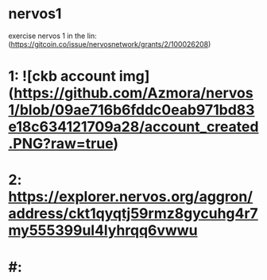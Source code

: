 # nervos1
exercise nervos 1 in the lin: (https://gitcoin.co/issue/nervosnetwork/grants/2/100026208)

# 1: ![ckb account img] (https://github.com/Azmora/nervos1/blob/09ae716b6fddc0eab971bd83e18c634121709a28/account_created.PNG?raw=true)
# 2: https://explorer.nervos.org/aggron/address/ckt1qyqtj59rmz8gycuhg4r7my555399ul4lyhrqq6vwwu
# #: 
